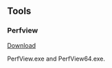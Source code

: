 ## Tools

### Perfview

[Download](https://github.com/microsoft/perfview/releases)

PerfView.exe and PerfView64.exe.
